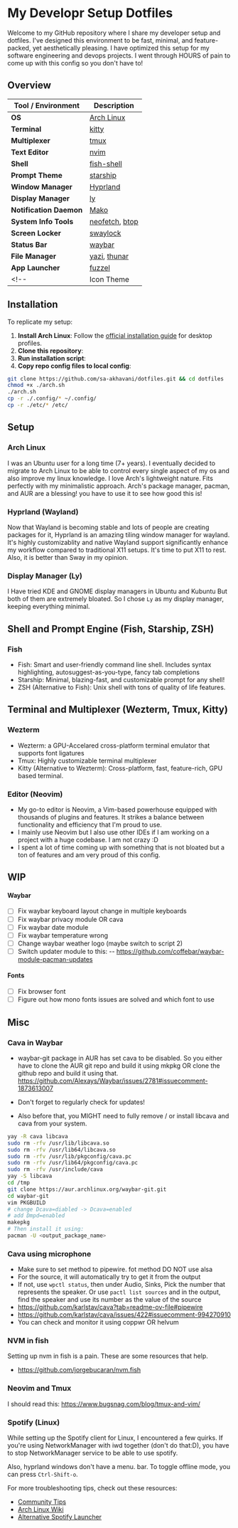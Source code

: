 # My Developr Setup Dotfiles

Welcome to my GitHub repository where I share my developer setup and dotfiles.
I've designed this environment to be fast, minimal, and feature-packed, yet aesthetically pleasing.
I have optimized this setup for my software engineering and devops projects.
I went through HOURS of pain to come up with this config so you don't have to!

## Overview

| **Tool / Environment**         | **Description**                                                                                           |
| ------------------------------ | --------------------------------------------------------------------------------------------------------- |
| **OS**                         | [Arch Linux](https://archlinux.org/)     |
| **Terminal**                   | [kitty](https://github.com/kovidgoyal/kitty) |
| **Multiplexer**                | [tmux](https://github.com/tmux/tmux)                            |
| **Text Editor**                | [nvim](https://github.com/neovim/neovim)          |
| **Shell**                      | [fish-shell](https://github.com/fish-shell/fish-shell) |
| **Prompt Theme**               | [starship](https://github.com/starship/starship)              |
| **Window Manager**             | [Hyprland](https://github.com/hyprwm/Hyprland) |
| **Display Manager**            | [ly](https://github.com/fairyglade/ly)                           |
| **Notification Daemon**        | [Mako](https://github.com/emersion/mako)     |
| **System Info Tools**          | [neofetch](https://github.com/dylanaraps/neofetch), [btop](https://github.com/aristocratos/btop) |
| **Screen Locker**              | [swaylock](https://github.com/mortie/swaylock)                   |
| **Status Bar**                 | [waybar](https://github.com/Alexays/Waybar)                       |
| **File Manager**               | [yazi](https://github.com/sxyazi/yazi), [thunar](https://github.com/xfce-mirror/thunar) |
| **App Launcher**               | [fuzzel](https://codeberg.org/dnkl/fuzzel)                       |
<!-- | Icon Theme          |                                               [Flatery Dark](https://github.com/cbrnix/Flatery)                                                | -->

## Installation

To replicate my setup:

1. **Install Arch Linux**: Follow the [official installation guide](https://wiki.archlinux.org/title/Installation_guide) for desktop profiles.
2. **Clone this repository**:
3. **Run installation script**:
4. **Copy repo config files to local config**:

```bash
git clone https://github.com/sa-akhavani/dotfiles.git && cd dotfiles
chmod +x ./arch.sh
./arch.sh
cp -r ./.config/* ~/.config/
cp -r ./etc/* /etc/
```

## Setup

### Arch Linux
I was an Ubuntu user for a long time (7+ years).
I eventually decided to migrate to Arch Linux to be able to control every single aspect of my os and also improve my linux knowledge.
I love Arch's lightweight nature. Fits perfectly with my minimalistic approach.
Arch's package manager, pacman, and AUR are a blessing! you have to use it to see
how good this is!


### Hyprland (Wayland)


Now that Wayland is becoming stable and lots of people are creating packages for it,
Hyprland is an amazing tiling window manager for wayland.
It's highly customizablity and native Wayland support significantly enhance my workflow compared to traditional X11 setups.
It's time to put X11 to rest.
Also, it is better than Sway in my opinion.


### Display Manager (Ly)
I Have tried KDE and GNOME display managers in Ubuntu and Kubuntu
But both of them are extremely bloated.
So I chose `Ly` as my display manager, keeping everything minimal.


## Shell and Prompt Engine (Fish, Starship, ZSH)
### Fish
- Fish: Smart and user-friendly command line shell. Includes syntax highlighting, autosuggest-as-you-type, fancy tab completions
- Starship: Minimal, blazing-fast, and customizable prompt for any shell! 
- ZSH (Alternative to Fish): Unix shell with tons of quality of life features.


## Terminal and Multiplexer (Wezterm, Tmux, Kitty)
### Wezterm
- Wezterm: a GPU-Accelared cross-platform terminal emulator that supports font ligatures
- Tmux: Highly customizable terminal multiplexer
- Kitty (Alternative to Wezterm): Cross-platform, fast, feature-rich, GPU based terminal.


### Editor (Neovim)
- My go-to editor is Neovim, a Vim-based powerhouse equipped with thousands of plugins and features. It strikes a balance between functionality and efficiency that I'm proud to use.
- I mainly use Neovim but I also use other IDEs if I am working on a project with a huge codebase. I am not crazy :D
- I spent a lot of time coming up with something that is not bloated but a ton of features and am very proud of this config.


## WIP

#### Waybar
- [ ] Fix waybar keyboard layout change in multiple keyboards
- [ ] Fix waybar privacy module OR cava
- [ ] Fix waybar date module
- [ ] Fix waybar temperature wrong
- [ ] Change waybar weather logo (maybe switch to script 2)
- [ ] Switch updater module to this:
    -- https://github.com/coffebar/waybar-module-pacman-updates

#### Fonts
- [ ] Fix browser font
- [ ] Figure out how mono fonts issues are solved and which font to use

## Misc

### Cava in Waybar
- waybar-git package in AUR has set cava to be disabled.
So you either have to clone the AUR git repo and build it using mkpkg OR
clone the github repo and build it using that.
https://github.com/Alexays/Waybar/issues/2781#issuecomment-1873613007

- Don't forget to regularly check for updates!

- Also before that, you MIGHT need to fully remove / or install libcava and cava from your system.

```bash
yay -R cava libcava
sudo rm -rfv /usr/lib/libcava.so
sudo rm -rfv /usr/lib64/libcava.so
sudo rm -rfv /usr/lib/pkgconfig/cava.pc
sudo rm -rfv /usr/lib64/pkgconfig/cava.pc
sudo rm -rfv /usr/include/cava
yay -S libcava
cd /tmp
git clone https://aur.archlinux.org/waybar-git.git
cd waybar-git
vim PKGBUILD
# change Dcava=diabled -> Dcava=enabled
# add Dmpd=enabled
makepkg
# Then install it using:
pacman -U <output_package_name>
```

### Cava using microphone

- Make sure to set method to pipewire. fot method DO NOT use alsa
- For the source, it will automatically try to get it from the output
- If not, use `wpctl status`, then under Audio, Sinks, Pick the number that
represents the speaker.
Or use `pactl list sources` and in the output, find the speaker and use
its number as the value of the source
- https://github.com/karlstav/cava?tab=readme-ov-file#pipewire
- https://github.com/karlstav/cava/issues/422#issuecomment-994270910
- You can check and monitor it using coppwr OR helvum

### NVM in fish
Setting up nvm in fish is a pain. These are some resources that help.
- https://github.com/jorgebucaran/nvm.fish

### Neovim and Tmux
I should read this: https://www.bugsnag.com/blog/tmux-and-vim/


### Spotify (Linux)
While setting up the Spotify client for Linux, I encountered a few quirks.
If you're using NetworkManager with iwd together (don't do that:D),
you have to stop NetworkManager service to be able to use spotify.

Also, hyprland windows don't have a menu. bar. To toggle offline mode, you can press `Ctrl-Shift-o`.

For more troubleshooting tips, check out these resources:
- [Community Tips](https://community.spotify.com/t5/Desktop-Linux/How-do-I-switch-to-offline-mode-with-no-File-menu/m-p/1577765#M3528)
- [Arch Linux Wiki](https://wiki.archlinux.org/title/Spotify)
- [Alternative Spotify Launcher](https://github.com/kpcyrd/spotify-launcher)

